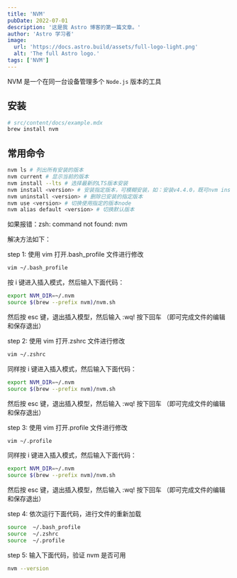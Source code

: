 ```yaml
---
title: 'NVM'
pubDate: 2022-07-01
description: '这是我 Astro 博客的第一篇文章。'
author: 'Astro 学习者'
image:
  url: 'https://docs.astro.build/assets/full-logo-light.png'
  alt: 'The full Astro logo.'
tags: ['NVM']
---
```


NVM 是一个在同一台设备管理多个 `Node.js` 版本的工具

## 安装

```sh
# src/content/docs/example.mdx
brew install nvm
```

## 常用命令

```sh
nvm ls # 列出所有安装的版本
nvm current # 显示当前的版本
nvm install --lts # 选择最新的LTS版本安装
nvm install <version> # 安装指定版本，可模糊安装，如：安装v4.4.0，既可nvm install v4.4.0，又可nvm install 4.4
nvm uninstall <version> # 删除已安装的指定版本
nvm use <version> # 切换使用指定的版本node
nvm alias default <version> # 切换默认版本
```

如果报错：zsh: command not found: nvm

解决方法如下：

step 1: 使用 vim 打开.bash_profile 文件进行修改

```sh
vim ~/.bash_profile
```

按 i 键进入插入模式，然后输入下面代码：

```sh
export NVM_DIR=~/.nvm
source $(brew --prefix nvm)/nvm.sh
```

然后按 esc 键，退出插入模型，然后输入 :wq! 按下回车 （即可完成文件的编辑和保存退出）

step 2: 使用 vim 打开.zshrc 文件进行修改

```sh
vim ~/.zshrc
```

同样按 i 键进入插入模式，然后输入下面代码：

```sh
export NVM_DIR=~/.nvm
source $(brew --prefix nvm)/nvm.sh
```

然后按 esc 键，退出插入模型，然后输入 :wq! 按下回车 （即可完成文件的编辑和保存退出）

step 3: 使用 vim 打开.profile 文件进行修改

```sh
vim ~/.profile
```

同样按 i 键进入插入模式，然后输入下面代码：

```sh
export NVM_DIR=~/.nvm
source $(brew --prefix nvm)/nvm.sh
```

然后按 esc 键，退出插入模型，然后输入 :wq! 按下回车 （即可完成文件的编辑和保存退出）

step 4: 依次运行下面代码，进行文件的重新加载

```sh
source  ~/.bash_profile
source  ~/.zshrc
source  ~/.profile
```

step 5: 输入下面代码，验证 nvm 是否可用

```sh
nvm --version
```
